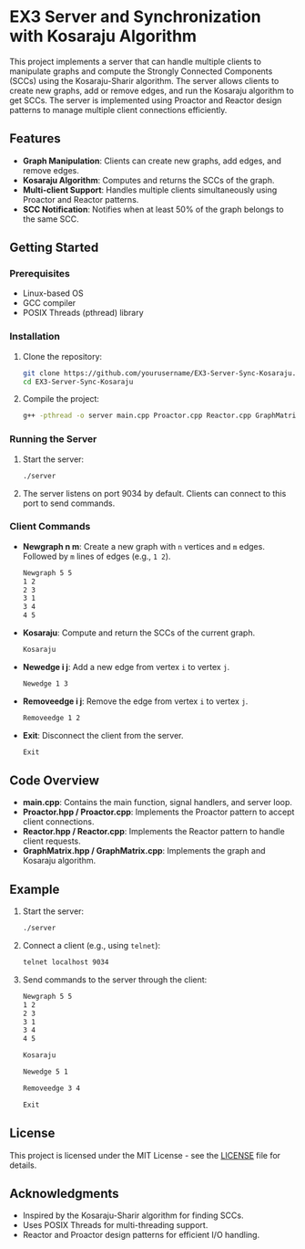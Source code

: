 # EX3 Server and Synchronization with Kosaraju Algorithm

This project implements a server that can handle multiple clients to manipulate graphs and compute the Strongly Connected Components (SCCs) using the Kosaraju-Sharir algorithm. The server allows clients to create new graphs, add or remove edges, and run the Kosaraju algorithm to get SCCs. The server is implemented using Proactor and Reactor design patterns to manage multiple client connections efficiently.

## Features

- **Graph Manipulation**: Clients can create new graphs, add edges, and remove edges.
- **Kosaraju Algorithm**: Computes and returns the SCCs of the graph.
- **Multi-client Support**: Handles multiple clients simultaneously using Proactor and Reactor patterns.
- **SCC Notification**: Notifies when at least 50% of the graph belongs to the same SCC.

## Getting Started

### Prerequisites

- Linux-based OS
- GCC compiler
- POSIX Threads (pthread) library

### Installation

1. Clone the repository:

    ```sh
    git clone https://github.com/yourusername/EX3-Server-Sync-Kosaraju.git
    cd EX3-Server-Sync-Kosaraju
    ```

2. Compile the project:

    ```sh
    g++ -pthread -o server main.cpp Proactor.cpp Reactor.cpp GraphMatrix.cpp -std=c++11
    ```

### Running the Server

1. Start the server:

    ```sh
    ./server
    ```

2. The server listens on port 9034 by default. Clients can connect to this port to send commands.

### Client Commands

- **Newgraph n m**: Create a new graph with `n` vertices and `m` edges. Followed by `m` lines of edges (e.g., `1 2`).

    ```sh
    Newgraph 5 5
    1 2
    2 3
    3 1
    3 4
    4 5
    ```

- **Kosaraju**: Compute and return the SCCs of the current graph.

    ```sh
    Kosaraju
    ```

- **Newedge i j**: Add a new edge from vertex `i` to vertex `j`.

    ```sh
    Newedge 1 3
    ```

- **Removeedge i j**: Remove the edge from vertex `i` to vertex `j`.

    ```sh
    Removeedge 1 2
    ```

- **Exit**: Disconnect the client from the server.

    ```sh
    Exit
    ```

## Code Overview

- **main.cpp**: Contains the main function, signal handlers, and server loop.
- **Proactor.hpp / Proactor.cpp**: Implements the Proactor pattern to accept client connections.
- **Reactor.hpp / Reactor.cpp**: Implements the Reactor pattern to handle client requests.
- **GraphMatrix.hpp / GraphMatrix.cpp**: Implements the graph and Kosaraju algorithm.

## Example

1. Start the server:

    ```sh
    ./server
    ```

2. Connect a client (e.g., using `telnet`):

    ```sh
    telnet localhost 9034
    ```

3. Send commands to the server through the client:

    ```sh
    Newgraph 5 5
    1 2
    2 3
    3 1
    3 4
    4 5

    Kosaraju

    Newedge 5 1

    Removeedge 3 4

    Exit
    ```

## License

This project is licensed under the MIT License - see the [LICENSE](LICENSE) file for details.

## Acknowledgments

- Inspired by the Kosaraju-Sharir algorithm for finding SCCs.
- Uses POSIX Threads for multi-threading support.
- Reactor and Proactor design patterns for efficient I/O handling.
